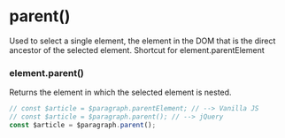 # parent()
Used to select a single element, the element in the DOM that is the direct ancestor of the selected element.
Shortcut for element.parentElement

### element.parent()
Returns the element in which the selected element is nested.

```javascript
// const $article = $paragraph.parentElement; // --> Vanilla JS
// const $article = $paragraph.parent(); // --> jQuery
const $article = $paragraph.parent();
```
